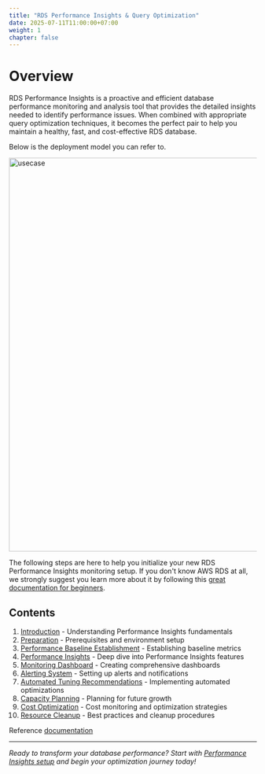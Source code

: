 ```yaml
---
title: "RDS Performance Insights & Query Optimization"
date: 2025-07-11T11:00:00+07:00
weight: 1
chapter: false
---
```


# Overview

RDS Performance Insights is a proactive and efficient database performance monitoring and analysis tool that provides the detailed insights needed to identify performance issues. When combined with appropriate query optimization techniques, it becomes the perfect pair to help you maintain a healthy, fast, and cost-effective RDS database.

Below is the deployment model you can refer to.

<img src="/AWS_Trainee/images/usecase.jpg" alt="usecase" width="800">

The following steps are here to help you initialize your new RDS Performance Insights monitoring setup. If you don't know AWS RDS at all, we strongly suggest you learn more about it by following this [great documentation for beginners](https://docs.aws.amazon.com/rds/).

## Contents
1. [Introduction](introduction/) - Understanding Performance Insights fundamentals
2. [Preparation](preparation/) - Prerequisites and environment setup
3. [Performance Baseline Establishment](performance-baseline/) - Establishing baseline metrics
4. [Performance Insights](performance-insights/) - Deep dive into Performance Insights features
5. [Monitoring Dashboard](monitoring-dashboard/) - Creating comprehensive dashboards
6. [Alerting System](alerting-system/) - Setting up alerts and notifications
7. [Automated Tuning Recommendations](automated-tuning/) - Implementing automated optimizations
8. [Capacity Planning](capacity-planning/) - Planning for future growth
9. [Cost Optimization](cost-optimization/) - Cost monitoring and optimization strategies
10. [Resource Cleanup](best-practices/) - Best practices and cleanup procedures

Reference [documentation](https://docs.aws.amazon.com/AmazonRDS/latest/UserGuide/USER_PerfInsights.html)

---

*Ready to transform your database performance? Start with [Performance Insights setup](performance-insights/) and begin your optimization journey today!*
